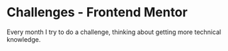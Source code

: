 # Challenges - Frontend Mentor
Every month I try to do a challenge, thinking about getting more technical knowledge.
